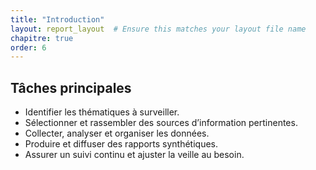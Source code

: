 ```yaml
---
title: "Introduction"
layout: report_layout  # Ensure this matches your layout file name
chapitre: true
order: 6
---
```



## Tâches principales
- Identifier les thématiques à surveiller.
- Sélectionner et rassembler des sources d’information pertinentes.
- Collecter, analyser et organiser les données.
- Produire et diffuser des rapports synthétiques.
- Assurer un suivi continu et ajuster la veille au besoin.
